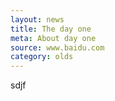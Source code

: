 ```yaml
---
layout: news
title: The day one
meta: About day one 
source: www.baidu.com
category: olds
---
```


sdjf
